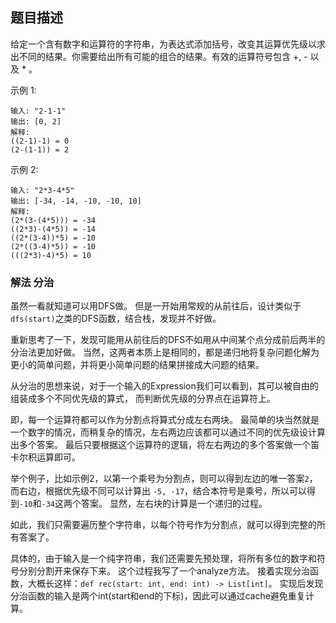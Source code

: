 ## 题目描述
给定一个含有数字和运算符的字符串，为表达式添加括号，改变其运算优先级以求出不同的结果。你需要给出所有可能的组合的结果。有效的运算符号包含 +, - 以及 * 。

示例 1:
```
输入: "2-1-1"
输出: [0, 2]
解释: 
((2-1)-1) = 0 
(2-(1-1)) = 2
```
示例 2:
```
输入: "2*3-4*5"
输出: [-34, -14, -10, -10, 10]
解释: 
(2*(3-(4*5))) = -34 
((2*3)-(4*5)) = -14 
((2*(3-4))*5) = -10 
(2*((3-4)*5)) = -10 
(((2*3)-4)*5) = 10
```

### 解法 分治
虽然一看就知道可以用DFS做。
但是一开始用常规的从前往后，设计类似于`dfs(start)`之类的DFS函数，结合栈，发现并不好做。

重新思考了一下，发现可能用从前往后的DFS不如用从中间某个点分成前后两半的分治法更加好做。
当然，这两者本质上是相同的，都是递归地将复杂问题化解为更小的简单问题，并将更小简单问题的结果拼接成大问题的结果。

从分治的思想来说，对于一个输入的Expression我们可以看到，其可以被自由的组装成多个不同优先级的算式，
而判断优先级的分界点在运算符上。

即，每一个运算符都可以作为分割点将算式分成左右两块。
最简单的块当然就是一个数字的情况，而稍复杂的情况，左右两边应该都可以通过不同的优先级设计算出多个答案。
最后只要根据这个运算符的逻辑，将左右两边的多个答案做一个笛卡尔积运算即可。

举个例子，比如示例2，以第一个乘号为分割点，则可以得到左边的唯一答案`2`，而右边，根据优先级不同可以计算出
`-5, -17`，结合本符号是乘号，所以可以得到`-10`和`-34`这两个答案。
显然，左右块的计算是一个递归的过程。

如此，我们只需要遍历整个字符串，以每个符号作为分割点，就可以得到完整的所有答案了。

具体的，由于输入是一个纯字符串，我们还需要先预处理，将所有多位的数字和符号分别分割开来保存下来。
这个过程我写了一个analyze方法。
接着实现分治函数，大概长这样：`def rec(start: int, end: int) -> List[int]`。
实现后发现分治函数的输入是两个int(start和end的下标)，因此可以通过cache避免重复计算。